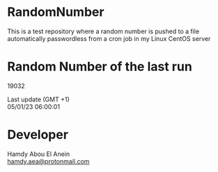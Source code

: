 # RandomNumber    
This is a test repository where a random number is pushed to a file automatically passwordless from a cron job in my Linux CentOS server    
# Random Number of the last run   
19032
      
Last update (GMT +1)    
05/01/23 06:00:01
# Developer    
Hamdy Abou El Anein   
hamdy.aea@protonmail.com
